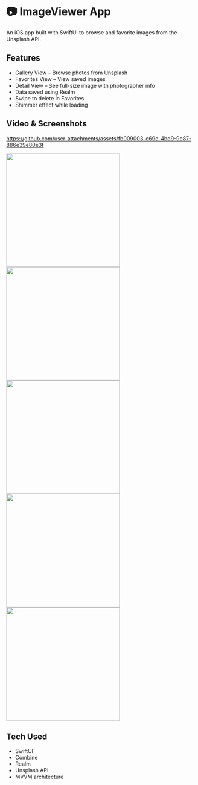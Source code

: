 # 📷 ImageViewer App

An iOS app built with SwiftUI to browse and favorite images from the Unsplash API.

## Features

- Gallery View – Browse photos from Unsplash
- Favorites View – View saved images
- Detail View – See full-size image with photographer info
- Data saved using Realm
- Swipe to delete in Favorites
- Shimmer effect while loading

## Video & Screenshots


https://github.com/user-attachments/assets/fb009003-c69e-4bd9-9e87-886e39e80e3f

<img src="https://github.com/user-attachments/assets/0acf3af0-d4c5-4d00-ace4-6851c0772eb2" width="300" />
<img src="https://github.com/user-attachments/assets/7c2b506c-abf5-4c33-bb70-b81be9fda43a" width="300" />
<img src="https://github.com/user-attachments/assets/6cbee84a-e05d-45cb-ab12-cf12483741b4" width="300" />
<img src="https://github.com/user-attachments/assets/11092a8f-d234-49cb-abce-ef21d1eb5b4e" width="300" />
<img src="https://github.com/user-attachments/assets/b4ea8274-1d4f-414d-8941-067fec49d52d" width="300" />


## Tech Used

- SwiftUI
- Combine
- Realm
- Unsplash API
- MVVM architecture
